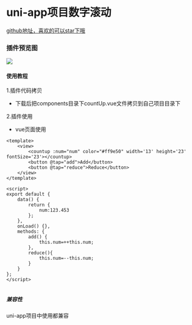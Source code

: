 # uni-app项目数字滚动

[github地址，喜欢的可以star下哦](https://github.com/xiaowang1314/uniapp-plugin-collections/blob/master/markdowns/countUp.md)

### 插件预览图
![](https://github.com/xiaowang1314/u-validcode/blob/master/static/countUp.gif)

#### 使用教程

1.插件代码拷贝

- 下载后把components目录下countUp.vue文件拷贝到自己项目目录下


2.插件使用

- vue页面使用

```
<template>
	<view>
		<countup :num="num" color="#ff9e50" width='13' height='23' fontSize='23'></countup>
		<button @tap="add">Add</button>
		<button @tap="reduce">Reduce</button>
	</view>
</template>

<script>
export default {
	data() {
		return {
			num:123.453
		};
	},
	onLoad() {},
	methods: {
		add() {
			this.num=++this.num;
		},
		reduce(){
			this.num=--this.num;
		}
	}
};
</script>


```

##### 兼容性
uni-app项目中使用都兼容